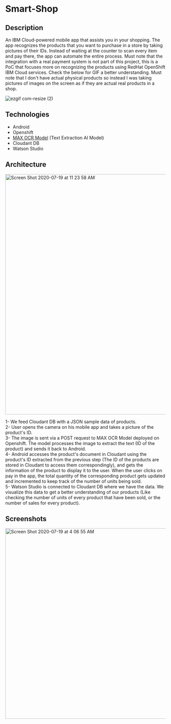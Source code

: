 # Smart-Shop
## Description
An IBM Cloud-powered mobile app that assists you in your shopping. The app recognizes the products that you want to purchase in a store by taking pictures of their IDs. Instead of waiting at the counter to scan every item and pay there, the app can automate the entire process. Must note that the integration with a real payment system is not part of this project, this is a PoC that focuses more on recognizing the products using RedHat OpenShift IBM Cloud services. Check the below for GIF a better understanding. Must note that I don't have actual physical products so instead I was taking pictures of images on the screen as if they are actual real products in a shop.


![ezgif com-resize (2)](https://user-images.githubusercontent.com/15332386/88187913-33faaf80-cc48-11ea-9e19-bf4c04812720.gif)
 

## Technologies
- Android
- Openshift
- [MAX OCR Model](https://developer.ibm.com/exchanges/models/all/max-ocr/) (Text Extraction AI Model)
- Cloudant DB
- Watson Studio

## Architecture
<img width="754" alt="Screen Shot 2020-07-19 at 11 23 58 AM" src="https://user-images.githubusercontent.com/15332386/87869682-abafac80-c9b2-11ea-8c5e-b039d0711c84.png">

1- We feed Cloudant DB with a JSON sample data of products. <br>
2- User opens the camera on his mobile app and takes a picture of the product's ID.<br>
3- The image is sent via a POST request to MAX OCR Model deployed on Openshift. The model processes the image to extract the text (ID of the product) and sends it back to Android.<br>
4- Android accesses the product's document in Cloudant using the product's ID extracted from the previous step (The ID of the products are stored in Cloudant to access them correspondingly), and gets the information of the product to display it to the user. When the user clicks on pay in the app, the total quantity of the corresponding product gets updated and incremented to keep track of the number of units being sold.<br>
5- Watson Studio is connected to Cloudant DB where we have the data. We visualize this data to get a better understanding of our products (Like checking the number of units of every product that have been sold, or the number of sales for every product).<br>

## Screenshots

<img width="598" alt="Screen Shot 2020-07-19 at 4 06 55 AM" src="https://user-images.githubusercontent.com/15332386/87864120-5e611a00-c975-11ea-87f1-6e94c82dcec4.png">
